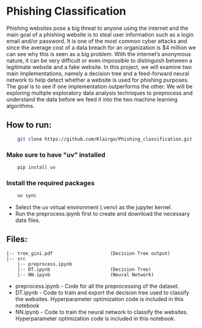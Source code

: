 # Phishing Classification
Phishing websites pose a big threat to anyone using the internet and the main goal of a phishing website is to steal user information such as a login email and/or password. It is one of the most common cyber attacks and since the average cost of a data breach for an organization is $4 million we can see why this is seen as a big problem. With the internet’s anonymous nature, it can be very difficult or even impossible to distinguish between a legitimate website and a fake website.  In this project, we will examine two main implementations, namely a decision tree and a feed-forward neural network to help detect whether a website is used for phishing purposes. The goal is to see if one implementation outperforms the other. We will be exploring multiple exploratory data analysis techniques to preprocess and understand the data before we feed it into the two machine learning algorithms.

## How to run:
```bash
    git clone https://github.com/Klairgo/Phishing_classification.git
```

### Make sure to have "uv" installed
```bash
    pip install uv
```

### Install the required packages
```bash
    uv sync
```

- Select the uv virtual environment (.venv) as the jupyter kernel.
- Run the preprocess.ipynb first to create and download the necessary data files. 


## Files:
    |-- tree_gini.pdf                     (Decision Tree output)
    |-- src
        |-- preprocess.ipynb
        |-- DT.ipynb                      (Decision Tree)
        |-- NN.ipynb                      (Neural Network)

- preprocess.ipynb - Code for all the preprocessing of the dataset.
- DT.ipynb - Code to train and export the decision tree used to classify the websites. Hyperparameter optimization code is included in this notebook
- NN.ipynb - Code to train the neural network to classify the websites. Hyperparameter optimization code is included in this notebook.

